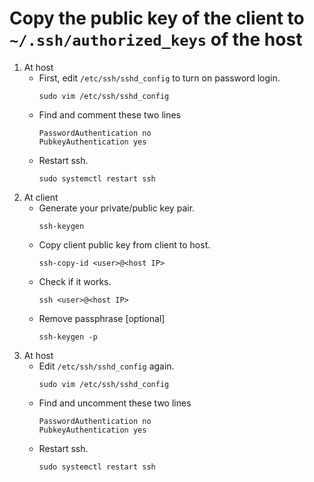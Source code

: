 Copy the public key of the client to `~/.ssh/authorized_keys` of the host
===

1. At host
    - First, edit `/etc/ssh/sshd_config` to turn on password login.
        ```
        sudo vim /etc/ssh/sshd_config
        ```
    - Find and comment these two lines
        ```
        PasswordAuthentication no
        PubkeyAuthentication yes
        ```
    - Restart ssh.
        ```
        sudo systemctl restart ssh
        ```
2. At client
    - Generate your private/public key pair.
        ```
        ssh-keygen
        ```
    - Copy client public key from client to host.
        ```
        ssh-copy-id <user>@<host IP>
        ```
    - Check if it works.
        ```
        ssh <user>@<host IP>
        ```
    - Remove passphrase [optional]
        ```
        ssh-keygen -p
        ```
3. At host
    - Edit `/etc/ssh/sshd_config` again.
        ```
        sudo vim /etc/ssh/sshd_config
        ```
    - Find and uncomment these two lines
        ```
        PasswordAuthentication no
        PubkeyAuthentication yes
        ```
    - Restart ssh.
        ```
        sudo systemctl restart ssh
        ```

